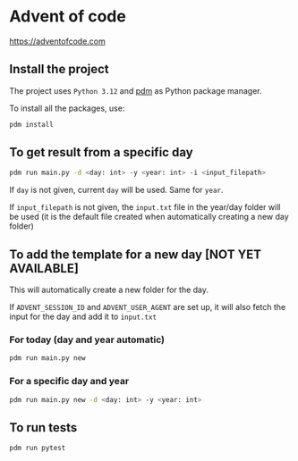 # Advent of code

<https://adventofcode.com>

## Install the project

The project uses `Python 3.12` and [pdm](https://pdm-project.org/latest/) as Python package manager.

To install all the packages, use:

```sh
pdm install
```

## To get result from a specific day

```sh
pdm run main.py -d <day: int> -y <year: int> -i <input_filepath>
```

If `day` is not given, current `day` will be used. Same for `year`.

If `input_filepath` is not given, the `input.txt` file in the year/day folder will be used (it is the default file created when automatically creating a new day folder)

## To add the template for a new day [NOT YET AVAILABLE]

This will automatically create a new folder for the day.

If `ADVENT_SESSION_ID` and `ADVENT_USER_AGENT` are set up, it will also fetch the input for the day and add it to `input.txt`

### For today (day and year automatic)

```sh
pdm run main.py new
```

### For a specific day and year

```sh
pdm run main.py new -d <day: int> -y <year: int>
```

## To run tests

```sh
pdm run pytest
```
